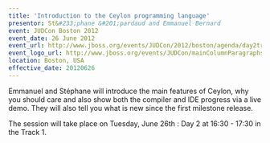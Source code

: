 ```yaml
---
title: 'Introduction to the Ceylon programming language'
presentor: St&#233;phane &#201;pardaud and Emmanuel Bernard
event: JUDCon Boston 2012
event_date: 26 June 2012
event_url: http://www.jboss.org/events/JUDCon/2012/boston/agenda/day2track1
event_logo_url: http://www.jboss.org/events/JUDCon/mainColumnParagraphs/0/imageBinary/bigbanner.png
location: Boston, USA
effective_date: 20120626
---
```

Emmanuel and Stéphane will introduce the main features of Ceylon, why you should care 
and also show both the compiler and IDE progress via a live demo. They will also tell you
what is new since the first milestone release.

The session will take place on Tuesday, June 26th : Day 2 at 16:30 - 17:30 in the Track 1.
